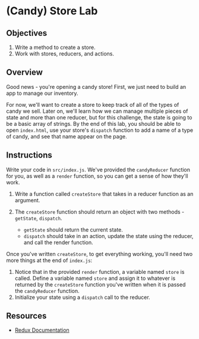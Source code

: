 # (Candy) Store Lab

## Objectives

1. Write a method to create a store.
2. Work with stores, reducers, and actions.

## Overview

Good news - you're opening a candy store! First, we just need to build an app to
manage our inventory.

For now, we'll want to create a store to keep track of all of the types of candy
we sell. Later on, we'll learn how we can manage multiple pieces of state and
more than one reducer, but for this challenge, the state is going to be a basic
array of strings. By the end of this lab, you should be able to open
`index.html`, use your store's `dispatch` function to add a name of a type of
candy, and see that name appear on the page.

## Instructions

Write your code in `src/index.js`. We've provided the `candyReducer` function for you, as
well as a `render` function, so you can get a sense of how they'll work.

1. Write a function called `createStore` that takes in a reducer function as an
   argument.
2. The `createStore` function should return an object with two methods -
   `getState`, `dispatch`.

   - `getState` should return the current state.
   - `dispatch` should take in an action, update the state using the reducer,
     and call the render function.

Once you've written `createStore`, to get everything working, you'll need two
more things at the end of `index.js`:

1. Notice that in the provided `render` function, a variable named `store` is
   called. Define a variable named `store` and assign it to whatever is returned
   by the `createStore` function you've written when it is passed the
   `candyReducer` function.
2. Initialize your state using a `dispatch` call to the reducer.

## Resources

- [Redux Documentation](https://redux.js.org/tutorials/fundamentals/part-4-store)
